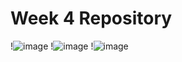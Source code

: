 # Week 4 Repository

!![image](https://github.com/DarionP77/IDEA-120-responses/assets/143098261/577603dd-6bfd-4525-93b2-7106105bc7c5)
!![image](https://github.com/DarionP77/IDEA-120-responses/assets/143098261/46733162-772e-4f26-91a2-d1e8d1eb7697)
!![image](https://github.com/DarionP77/IDEA-120-responses/assets/143098261/976488c3-02ac-4b50-a462-5d0645386625)


